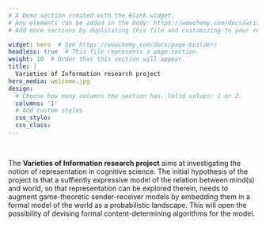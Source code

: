 ```yaml
---
# A Demo section created with the Blank widget.
# Any elements can be added in the body: https://wowchemy.com/docs/writing-markdown-latex/
# Add more sections by duplicating this file and customizing to your requirements.

widget: hero  # See https://wowchemy.com/docs/page-builder/
headless: true  # This file represents a page section.
weight: 10  # Order that this section will appear.
title: |
  Varieties of Information research project
hero_media: welcome.jpg
design:
  # Choose how many columns the section has. Valid values: 1 or 2.
  columns: '1'
  # Add custom styles
  css_style:
  css_class:
---
```


<br>

The **Varieties of Information research project** aims at investigating the notion of representation in cognitive science. The initial hypothesis of the project is that a suffiently expressive model of the relation between mind(s) and world, so that representation can be explored therein, needs to augment game-theoretic sender-receiver models by embedding them in a formal model of the world as a probabilistic landscape. This will open the possibility of devising formal content-determining algorithms for the model.
